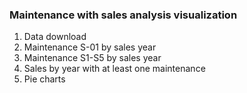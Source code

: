 ### Maintenance with sales analysis visualization

<ol>
<li>Data download</li>
<li>Maintenance S-01 by sales year</li>
<li>Maintenance S1-S5 by sales year</li>
<li>Sales by year with at least one maintenance</li>
<li>Pie charts</li>
</ol>

<img srs="https://github.com/Filichkin/Data_Visualization/blob/a2ff628502c169a6ead3d766a2eef3375d6e73f1/Sales%20and%20Maintenance/hist_1.png"/>
